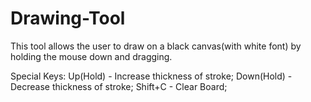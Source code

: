 # Drawing-Tool
This tool allows the user to draw on a black canvas(with white font) by holding the mouse down and dragging.

Special Keys:
Up(Hold) - Increase thickness of stroke;
Down(Hold) - Decrease thickness of stroke;
Shift+C - Clear Board;
